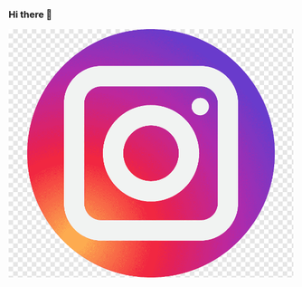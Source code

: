 ### Hi there 👋
[![instagram](https://github.com/ArcPingu/ArcPingu/blob/41f7fe33060be0a013fe91afceae8aecff1cb092/png-transparent-instagram-logo-instagram-facebook-inc-youtube-organization-instagram.png)](https://www.instagram.com/arcanistar75/)

<!--
**ArcPingu/ArcPingu** is a ✨ _special_ ✨ repository because its `README.md` (this file) appears on your GitHub profile.

Here are some ideas to get you started:

- 🔭 I’m currently working on ...
- 🌱 I’m currently learning ...
- 👯 I’m looking to collaborate on ...
- 🤔 I’m looking for help with ...
- 💬 Ask me about ...
- 📫 How to reach me: ...
- 😄 Pronouns: ...
- ⚡ Fun fact: ...
-->
